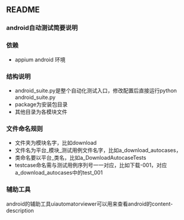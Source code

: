 ## README

### android自动测试简要说明

### 依赖
- appium android 环境

### 结构说明
- android_suite.py是整个自动化测试入口，修改配置后直接运行python android_suite.py
- package为安装包目录
- 其他目录为各模块文件

### 文件命名规则
- 文件夹为模块名字，比如download
- 文件名为平台_模块_测试用例文件名字，比如a_download_autocases，
- 类命名要以平台_类名，比如a_DownloadAutocaseTests
- testcase命名需与测试用例序列号一一对应，比如下载-001，对应a_download_autocases中的test\_001

### 辅助工具
android的辅助工具uiautomatorviewer可以用来查看android的content-description 